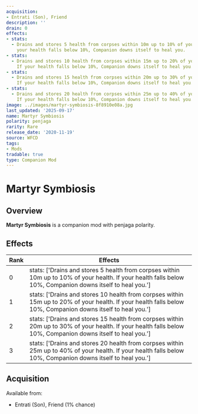 ```yaml
---
acquisition:
- Entrati (Son), Friend
description: ''
drain: 0
effects:
- stats:
  - Drains and stores 5 health from corpses within 10m up to 10% of your health. If
    your health falls below 10%, Companion downs itself to heal you.
- stats:
  - Drains and stores 10 health from corpses within 15m up to 20% of your health.
    If your health falls below 10%, Companion downs itself to heal you.
- stats:
  - Drains and stores 15 health from corpses within 20m up to 30% of your health.
    If your health falls below 10%, Companion downs itself to heal you.
- stats:
  - Drains and stores 20 health from corpses within 25m up to 40% of your health.
    If your health falls below 10%, Companion downs itself to heal you.
image: ../images/martyr-symbiosis-8f8910e08a.jpg
last_updated: '2025-09-17'
name: Martyr Symbiosis
polarity: penjaga
rarity: Rare
release_date: '2020-11-19'
source: WFCD
tags:
- Mods
tradable: true
type: Companion Mod
---
```


# Martyr Symbiosis

## Overview

**Martyr Symbiosis** is a companion mod with penjaga polarity.

## Effects

| Rank | Effects |
|------|----------|
| 0 | stats: ['Drains and stores 5 health from corpses within 10m up to 10% of your health. If your health falls below 10%, Companion downs itself to heal you.'] |
| 1 | stats: ['Drains and stores 10 health from corpses within 15m up to 20% of your health. If your health falls below 10%, Companion downs itself to heal you.'] |
| 2 | stats: ['Drains and stores 15 health from corpses within 20m up to 30% of your health. If your health falls below 10%, Companion downs itself to heal you.'] |
| 3 | stats: ['Drains and stores 20 health from corpses within 25m up to 40% of your health. If your health falls below 10%, Companion downs itself to heal you.'] |

## Acquisition

Available from:
- Entrati (Son), Friend (1% chance)

